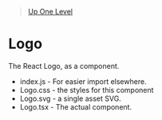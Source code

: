 > [Up One Level](../readme.md)

# Logo

The React Logo, as a component.

- index.js - For easier import elsewhere.
- Logo.css - the styles for this component
- Logo.svg - a single asset SVG.
- Logo.tsx - The actual component.